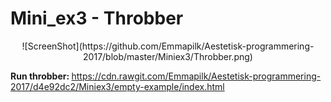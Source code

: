 <H1> Mini_ex3 - Throbber </H1>
<p align="center">![ScreenShot](https://github.com/Emmapilk/Aestetisk-programmering-2017/blob/master/Miniex3/Throbber.png) </p>

<b> Run throbber: </b> https://cdn.rawgit.com/Emmapilk/Aestetisk-programmering-2017/d4e92dc2/Miniex3/empty-example/index.html

